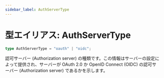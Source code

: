 ```yaml
---
sidebar_label: AuthServerType
---
```


# 型エイリアス: AuthServerType

```ts
type AuthServerType = "oauth" | "oidc";
```

認可サーバー (Authorization server) の種類です。この情報はサーバーの設定によって提供され、サーバーが OAuth 2.0 か OpenID Connect (OIDC) の認可サーバー (Authorization server) であるかを示します。
